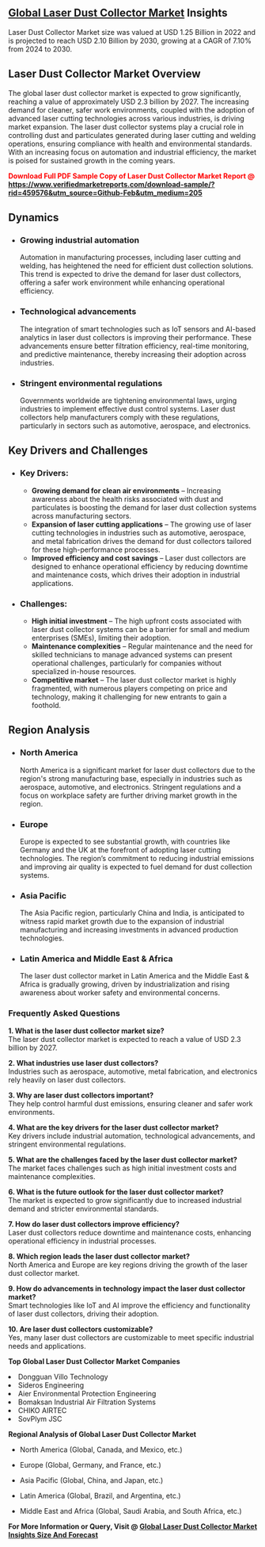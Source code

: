 <h2><a href="https://www.verifiedmarketreports.com/download-sample/?rid=459576&amp;utm_source=Github&amp;utm_medium=205" target="_blank">Global Laser Dust Collector Market</a> Insights</h2><p>Laser Dust Collector Market size was valued at USD 1.25 Billion in 2022 and is projected to reach USD 2.10 Billion by 2030, growing at a CAGR of 7.10% from 2024 to 2030.</p><p> <h2>Laser Dust Collector Market Overview</h2> <p>The global laser dust collector market is expected to grow significantly, reaching a value of approximately USD 2.3 billion by 2027. The increasing demand for cleaner, safer work environments, coupled with the adoption of advanced laser cutting technologies across various industries, is driving market expansion. The laser dust collector systems play a crucial role in controlling dust and particulates generated during laser cutting and welding operations, ensuring compliance with health and environmental standards. With an increasing focus on automation and industrial efficiency, the market is poised for sustained growth in the coming years.</p> <p><strong><p><span class=""><span style="color: #ff0000;"><strong>Download Full PDF Sample Copy of Laser Dust Collector Market Report</strong> @ </span><a href="https://www.verifiedmarketreports.com/download-sample/?rid=459576&amp;utm_source=Github-Feb&amp;utm_medium=205" target="_blank">https://www.verifiedmarketreports.com/download-sample/?rid=459576&amp;utm_source=Github-Feb&amp;utm_medium=205</a></span></p></strong></p> <h2>Dynamics</h2> <ul> <li><h3>Growing industrial automation</h3> Automation in manufacturing processes, including laser cutting and welding, has heightened the need for efficient dust collection solutions. This trend is expected to drive the demand for laser dust collectors, offering a safer work environment while enhancing operational efficiency.</li> <li><h3>Technological advancements</h3> The integration of smart technologies such as IoT sensors and AI-based analytics in laser dust collectors is improving their performance. These advancements ensure better filtration efficiency, real-time monitoring, and predictive maintenance, thereby increasing their adoption across industries.</li> <li><h3>Stringent environmental regulations</h3> Governments worldwide are tightening environmental laws, urging industries to implement effective dust control systems. Laser dust collectors help manufacturers comply with these regulations, particularly in sectors such as automotive, aerospace, and electronics.</li> </ul> <h2>Key Drivers and Challenges</h2> <ul> <li><h3>Key Drivers:</h3> <ul> <li><strong>Growing demand for clean air environments</strong> – Increasing awareness about the health risks associated with dust and particulates is boosting the demand for laser dust collection systems across manufacturing sectors.</li> <li><strong>Expansion of laser cutting applications</strong> – The growing use of laser cutting technologies in industries such as automotive, aerospace, and metal fabrication drives the demand for dust collectors tailored for these high-performance processes.</li> <li><strong>Improved efficiency and cost savings</strong> – Laser dust collectors are designed to enhance operational efficiency by reducing downtime and maintenance costs, which drives their adoption in industrial applications.</li> </ul> </li> <li><h3>Challenges:</h3> <ul> <li><strong>High initial investment</strong> – The high upfront costs associated with laser dust collector systems can be a barrier for small and medium enterprises (SMEs), limiting their adoption.</li> <li><strong>Maintenance complexities</strong> – Regular maintenance and the need for skilled technicians to manage advanced systems can present operational challenges, particularly for companies without specialized in-house resources.</li> <li><strong>Competitive market</strong> – The laser dust collector market is highly fragmented, with numerous players competing on price and technology, making it challenging for new entrants to gain a foothold.</li> </ul> </li> </ul> <h2>Region Analysis</h2> <ul> <li><h3>North America</h3> North America is a significant market for laser dust collectors due to the region's strong manufacturing base, especially in industries such as aerospace, automotive, and electronics. Stringent regulations and a focus on workplace safety are further driving market growth in the region.</li> <li><h3>Europe</h3> Europe is expected to see substantial growth, with countries like Germany and the UK at the forefront of adopting laser cutting technologies. The region’s commitment to reducing industrial emissions and improving air quality is expected to fuel demand for dust collection systems.</li> <li><h3>Asia Pacific</h3> The Asia Pacific region, particularly China and India, is anticipated to witness rapid market growth due to the expansion of industrial manufacturing and increasing investments in advanced production technologies.</li> <li><h3>Latin America and Middle East & Africa</h3> The laser dust collector market in Latin America and the Middle East & Africa is gradually growing, driven by industrialization and rising awareness about worker safety and environmental concerns.</li> </ul> <h3>Frequently Asked Questions</h3> <p><strong>1. What is the laser dust collector market size?</strong><br>The laser dust collector market is expected to reach a value of USD 2.3 billion by 2027.</p> <p><strong>2. What industries use laser dust collectors?</strong><br>Industries such as aerospace, automotive, metal fabrication, and electronics rely heavily on laser dust collectors.</p> <p><strong>3. Why are laser dust collectors important?</strong><br>They help control harmful dust emissions, ensuring cleaner and safer work environments.</p> <p><strong>4. What are the key drivers for the laser dust collector market?</strong><br>Key drivers include industrial automation, technological advancements, and stringent environmental regulations.</p> <p><strong>5. What are the challenges faced by the laser dust collector market?</strong><br>The market faces challenges such as high initial investment costs and maintenance complexities.</p> <p><strong>6. What is the future outlook for the laser dust collector market?</strong><br>The market is expected to grow significantly due to increased industrial demand and stricter environmental standards.</p> <p><strong>7. How do laser dust collectors improve efficiency?</strong><br>Laser dust collectors reduce downtime and maintenance costs, enhancing operational efficiency in industrial processes.</p> <p><strong>8. Which region leads the laser dust collector market?</strong><br>North America and Europe are key regions driving the growth of the laser dust collector market.</p> <p><strong>9. How do advancements in technology impact the laser dust collector market?</strong><br>Smart technologies like IoT and AI improve the efficiency and functionality of laser dust collectors, driving their adoption.</p> <p><strong>10. Are laser dust collectors customizable?</strong><br>Yes, many laser dust collectors are customizable to meet specific industrial needs and applications.</p> </p><p><strong>Top Global Laser Dust Collector Market Companies</strong></p><div data-test-id=""><p><li>Dongguan Villo Technology</li><li> Sideros Engineering</li><li> Aier Environmental Protection Engineering</li><li> Bomaksan Industrial Air Filtration Systems</li><li> CHIKO AIRTEC</li><li> SovPlym JSC</li></p><div><strong>Regional Analysis of&nbsp;Global Laser Dust Collector Market</strong></div><ul><li dir="ltr"><p dir="ltr">North America&nbsp;(Global, Canada, and Mexico, etc.)</p></li><li dir="ltr"><p dir="ltr">Europe (Global, Germany, and France, etc.)</p></li><li dir="ltr"><p dir="ltr">Asia Pacific&nbsp;(Global, China, and Japan, etc.)</p></li><li dir="ltr"><p dir="ltr">Latin America&nbsp;(Global, Brazil, and Argentina, etc.)</p></li><li dir="ltr">Middle East and Africa&nbsp;(Global, Saudi Arabia, and South Africa, etc.)</li></ul><p><strong>For More Information or Query, Visit @&nbsp;</strong><strong><a href="https://www.verifiedmarketreports.com/product/laser-dust-collector-market/?utm_source=Github&amp;utm_medium=205" target="_blank">Global Laser Dust Collector Market Insights Size And Forecast</a></strong></p></div>
